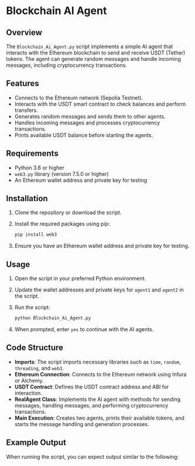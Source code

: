 # Blockchain AI Agent

## Overview

The `Blockchain_Ai_Agent.py` script implements a simple AI agent that interacts with the Ethereum blockchain to send and receive USDT (Tether) tokens. The agent can generate random messages and handle incoming messages, including cryptocurrency transactions.

## Features

- Connects to the Ethereum network (Sepolia Testnet).
- Interacts with the USDT smart contract to check balances and perform transfers.
- Generates random messages and sends them to other agents.
- Handles incoming messages and processes cryptocurrency transactions.
- Prints available USDT balance before starting the agents.

## Requirements

- Python 3.6 or higher
- `web3.py` library (version 7.5.0 or higher)
- An Ethereum wallet address and private key for testing

## Installation

1. Clone the repository or download the script.
2. Install the required packages using pip:

   ```bash
   pip install web3
   ```

3. Ensure you have an Ethereum wallet address and private key for testing.

## Usage

1. Open the script in your preferred Python environment.
2. Update the wallet addresses and private keys for `agent1` and `agent2` in the script.
3. Run the script:

   ```bash
   python Blockchain_Ai_Agent.py
   ```

4. When prompted, enter `yes` to continue with the AI agents.

## Code Structure

- **Imports**: The script imports necessary libraries such as `time`, `random`, `threading`, and `web3`.
- **Ethereum Connection**: Connects to the Ethereum network using Infura or Alchemy.
- **USDT Contract**: Defines the USDT contract address and ABI for interaction.
- **RealAgent Class**: Implements the AI agent with methods for sending messages, handling messages, and performing cryptocurrency transactions.
- **Main Execution**: Creates two agents, prints their available tokens, and starts the message handling and generation processes.

## Example Output

When running the script, you can expect output similar to the following:
